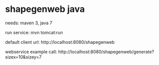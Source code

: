 shapegenweb java
================

needs: maven 3, java 7

run service: mvn tomcat:run

default client url: http://localhost:8080/shapegenweb

webservice example call: http://localhost:8080/shapegenweb/generate?sizex=10&sizey=7
